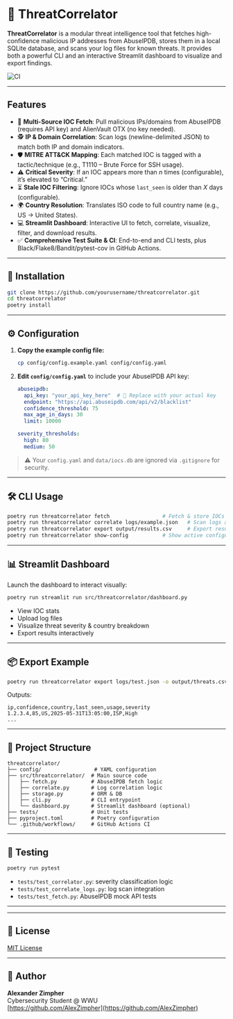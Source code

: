 # 🔐 ThreatCorrelator

**ThreatCorrelator** is a modular threat intelligence tool that fetches high-confidence malicious IP addresses from AbuseIPDB, stores them in a local SQLite database, and scans your log files for known threats. It provides both a powerful CLI and an interactive Streamlit dashboard to visualize and export findings.

![CI](https://github.com/AlexZimpher/threatcorrelator/actions/workflows/ci.yml/badge.svg)

---

## Features

- 🎯 **Multi-Source IOC Fetch**: Pull malicious IPs/domains from AbuseIPDB (requires API key) and AlienVault OTX (no key needed).
- 🕵️ **IP & Domain Correlation**: Scan logs (newline-delimited JSON) to match both IP and domain indicators.
- 🛡️ **MITRE ATT&CK Mapping**: Each matched IOC is tagged with a tactic/technique (e.g., T1110 – Brute Force for SSH usage).
- ⚠️ **Critical Severity**: If an IOC appears more than _n_ times (configurable), it’s elevated to “Critical.”
- ⏳ **Stale IOC Filtering**: Ignore IOCs whose `last_seen` is older than _X_ days (configurable).
- 🌍 **Country Resolution**: Translates ISO code to full country name (e.g., US → United States).
- 💻 **Streamlit Dashboard**: Interactive UI to fetch, correlate, visualize, filter, and download results.
- ✅ **Comprehensive Test Suite & CI**: End-to-end and CLI tests, plus Black/Flake8/Bandit/pytest-cov in GitHub Actions.

---

## 🚀 Installation

```bash
git clone https://github.com/yourusername/threatcorrelator.git
cd threatcorrelator
poetry install
```

---

## ⚙️ Configuration

1. **Copy the example config file:**

   ```bash
   cp config/config.example.yaml config/config.yaml
   ```

2. **Edit `config/config.yaml`** to include your AbuseIPDB API key:

   ```yaml
   abuseipdb:
     api_key: "your_api_key_here"  # 🔐 Replace with your actual key
     endpoint: "https://api.abuseipdb.com/api/v2/blacklist"
     confidence_threshold: 75
     max_age_in_days: 30
     limit: 10000

   severity_thresholds:
     high: 80
     medium: 50
   ```

> ⚠️ Your `config.yaml` and `data/iocs.db` are ignored via `.gitignore` for security.

---

## 🛠️ CLI Usage

```bash
poetry run threatcorrelator fetch                 # Fetch & store IOCs from AbuseIPDB
poetry run threatcorrelator correlate logs/example.json   # Scan logs against IOCs
poetry run threatcorrelator export output/results.csv     # Export results
poetry run threatcorrelator show-config           # Show active configuration
```

---

## 📊 Streamlit Dashboard

Launch the dashboard to interact visually:

```bash
poetry run streamlit run src/threatcorrelator/dashboard.py
```

- View IOC stats
- Upload log files
- Visualize threat severity & country breakdown
- Export results interactively

---

## 📦 Export Example

```bash
poetry run threatcorrelator export logs/test.json -o output/threats.csv
```

Outputs:

```csv
ip,confidence,country,last_seen,usage,severity
1.2.3.4,85,US,2025-05-31T13:05:00,ISP,High
...
```

---

## 📂 Project Structure

```
threatcorrelator/
├── config/                 # YAML configuration
├── src/threatcorrelator/  # Main source code
│   ├── fetch.py           # AbuseIPDB fetch logic
│   ├── correlate.py       # Log correlation logic
│   ├── storage.py         # ORM & DB
│   ├── cli.py             # CLI entrypoint
│   └── dashboard.py       # Streamlit dashboard (optional)
├── tests/                 # Unit tests
├── pyproject.toml         # Poetry configuration
└── .github/workflows/     # GitHub Actions CI
```

---

## 🧪 Testing

```bash
poetry run pytest
```

- `tests/test_correlator.py`: severity classification logic
- `tests/test_correlate_logs.py`: log scan integration
- `tests/test_fetch.py`: AbuseIPDB mock API tests

---

---

## 📝 License

[MIT License](LICENSE)

---

## 👤 Author

**Alexander Zimpher**  
Cybersecurity Student @ WWU  
[https://github.com/AlexZimpher](https://github.com/AlexZimpher)

